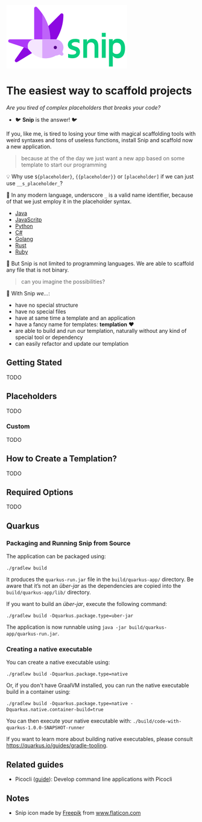 ![Snip](./artwork/snip-horizontal-s.png)

# The easiest way to scaffold projects

_Are you tired of complex placeholders that breaks your code?_

- 🐦 __Snip__ is the answer! 🐦

If you, like me, is tired to losing your time with magical scaffolding
tools with weird syntaxes and tons of useless functions, install
Snip and scaffold now a new application.

> because at the of the day we just want a new app based on some template to
start our programming

💡 Why use `${placeholder}`, `{{placeholder}}` or `[placeholder]`
if we can just use `__s_placeholder_`? 

🦊 In any modern language, underscore `_` is a valid name identifier,
because of that we just employ it in the placeholder syntax.

- [Java](https://docs.oracle.com/javase/tutorial/java/nutsandbolts/variables.html#naming)
- [JavaScritp](https://developer.mozilla.org/en-US/docs/Web/JavaScript/Guide/Grammar_and_types#variables)
- [Python](https://www.w3schools.com/python/gloss_python_variable_names.asp)
- [C#](https://docs.microsoft.com/en-us/dotnet/csharp/programming-guide/inside-a-program/identifier-names)
- [Golang](https://golang.org/ref/spec#Identifiers)
- [Rust]()
- [Ruby]()

🧠 But Snip is not limited to programming languages. We are able to scaffold
any file that is not binary.

> can you imagine the possibilities?

👟 With Snip _we..._:

- have no special structure
- have no special files
- have at same time a template and an application
- have a fancy name for templates: __templation__ ❤️
- are able to build and run our templation, naturally without any
  kind of special tool or dependency
- can easily refactor and update our templation

## Getting Stated

TODO

## Placeholders

TODO

### Custom

TODO

## How to Create a Templation?

TODO

## Required Options

TODO

## Quarkus

### Packaging and Running Snip from Source

The application can be packaged using:
```shell script
./gradlew build
```
It produces the `quarkus-run.jar` file in the `build/quarkus-app/` directory.
Be aware that it’s not an _über-jar_ as the dependencies are copied into the `build/quarkus-app/lib/` directory.

If you want to build an _über-jar_, execute the following command:
```shell script
./gradlew build -Dquarkus.package.type=uber-jar
```

The application is now runnable using `java -jar build/quarkus-app/quarkus-run.jar`.

### Creating a native executable

You can create a native executable using: 
```shell script
./gradlew build -Dquarkus.package.type=native
```

Or, if you don't have GraalVM installed, you can run the native executable build in a container using: 
```shell script
./gradlew build -Dquarkus.package.type=native -Dquarkus.native.container-build=true
```

You can then execute your native executable with: `./build/code-with-quarkus-1.0.0-SNAPSHOT-runner`

If you want to learn more about building native executables, please consult https://quarkus.io/guides/gradle-tooling.

## Related guides

- Picocli ([guide](https://quarkus.io/guides/picocli)): Develop command line applications with Picocli
 
## Notes

- <div>Snip icon made by <a href="https://www.freepik.com" title="Freepik">Freepik</a> from <a href="https://www.flaticon.com/" title="Flaticon">www.flaticon.com</a></div>